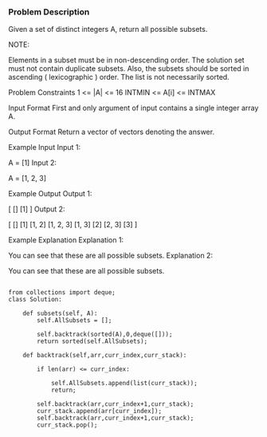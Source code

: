 ### Problem Description

Given a set of distinct integers A, return all possible subsets.

NOTE:

Elements in a subset must be in non-descending order.
The solution set must not contain duplicate subsets.
Also, the subsets should be sorted in ascending ( lexicographic ) order.
The list is not necessarily sorted.


Problem Constraints
1 <= |A| <= 16
INTMIN <= A[i] <= INTMAX


Input Format
First and only argument of input contains a single integer array A.



Output Format
Return a vector of vectors denoting the answer.



Example Input
Input 1:

A = [1]
Input 2:

A = [1, 2, 3]


Example Output
Output 1:

[
    []
    [1]
]
Output 2:

[
 []
 [1]
 [1, 2]
 [1, 2, 3]
 [1, 3]
 [2]
 [2, 3]
 [3]
]


Example Explanation
Explanation 1:

 You can see that these are all possible subsets.
Explanation 2:

You can see that these are all possible subsets.



```

from collections import deque;
class Solution:

	def subsets(self, A):
		self.AllSubsets = [];

		self.backtrack(sorted(A),0,deque([]));
        return sorted(self.AllSubsets);
    
    def backtrack(self,arr,curr_index,curr_stack):

        if len(arr) <= curr_index:

            self.AllSubsets.append(list(curr_stack));
            return;
        
        self.backtrack(arr,curr_index+1,curr_stack);
        curr_stack.append(arr[curr_index]);
        self.backtrack(arr,curr_index+1,curr_stack);
        curr_stack.pop();
        

```
